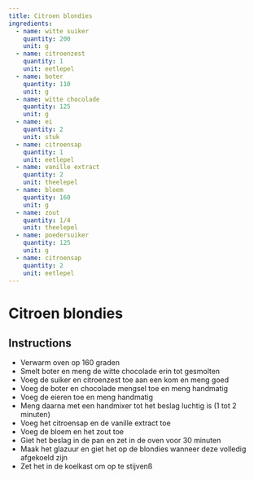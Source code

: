```yaml
---
title: Citroen blondies
ingredients:
  - name: witte suiker
    quantity: 200
    unit: g
  - name: citroenzest
    quantity: 1
    unit: eetlepel
  - name: boter
    quantity: 110
    unit: g
  - name: witte chocolade
    quantity: 125
    unit: g
  - name: ei
    quantity: 2
    unit: stuk
  - name: citroensap
    quantity: 1
    unit: eetlepel
  - name: vanille extract
    quantity: 2
    unit: theelepel
  - name: bloem
    quantity: 160
    unit: g
  - name: zout
    quantity: 1/4
    unit: theelepel
  - name: poedersuiker
    quantity: 125
    unit: g
  - name: citroensap
    quantity: 2
    unit: eetlepel
---
```


# Citroen blondies

## Instructions

- Verwarm oven op 160 graden
- Smelt boter en meng de witte chocolade erin tot gesmolten
- Voeg de suiker en citroenzest toe aan een kom en meng goed
- Voeg de boter en chocolade mengsel toe en meng handmatig
- Voeg de eieren toe en meng handmatig
- Meng daarna met een handmixer tot het beslag luchtig is (1 tot 2 minuten)
- Voeg het citroensap en de vanille extract toe
- Voeg de bloem en het zout toe
- Giet het beslag in de pan en zet in de oven voor 30 minuten
- Maak het glazuur en giet het op de blondies wanneer deze volledig afgekoeld zijn
- Zet het in de koelkast om op te stijvenß